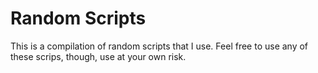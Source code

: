 # Random Scripts

This is a compilation of random scripts that I use. Feel free to use any of these scrips, though, use at your own risk.
